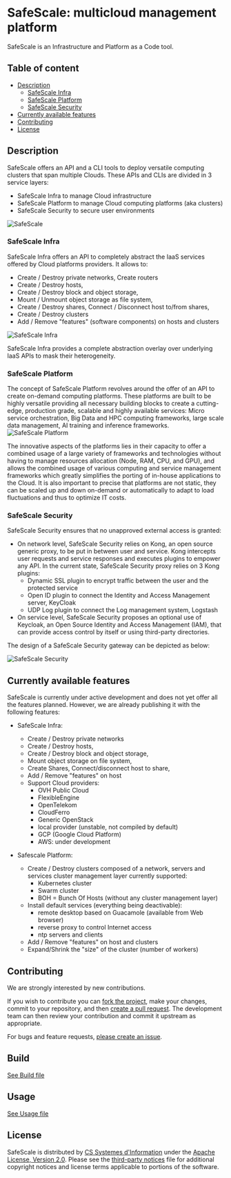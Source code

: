 # SafeScale: multicloud management platform

SafeScale is an Infrastructure and Platform as a Code tool.

## Table of content
  - [Description](#description)
    - [SafeScale Infra](#safescale-safescale)
    - [SafeScale Platform](#safescale-platform)
    - [SafeScale Security](#safescale-security)
  - [Currently available features](#currently-available-features)
  - [Contributing](#contributing)
  - [License](#license)

## Description
SafeScale offers an API and a CLI tools to deploy versatile computing clusters that span multiple Clouds. These APIs and CLIs are divided in 3 service layers:

- SafeScale Infra to manage Cloud infrastructure
- SafeScale Platform to manage Cloud computing platforms (aka clusters)
- SafeScale Security to secure user environments

![SafeScale](doc/img/SafeScale.png "SafeScale")

### SafeScale Infra

SafeScale Infra offers an API to completely abstract the IaaS services offered by Cloud platforms providers.
It allows to:

- Create / Destroy private networks, Create routers
- Create / Destroy hosts,
- Create / Destroy block and object storage,
- Mount / Unmount object storage as file system,
- Create / Destroy shares, Connect / Disconnect host to/from shares,
- Create / Destroy clusters
- Add / Remove "features" (software components) on hosts and clusters

![SafeScale Infra](doc/img/SafeScale_Infra.png "SafeScale Infra")

SafeScale Infra provides a complete abstraction overlay over underlying IaaS APIs to mask their heterogeneity.

### SafeScale Platform

The concept of SafeScale Platform revolves around the offer of an API to create on-demand computing platforms. These platforms are built to be highly versatile providing all necessary building blocks to create a cutting-edge, production grade, scalable and highly available services: Micro service orchestration, Big Data and HPC computing frameworks, large scale data management, AI training and inference frameworks.
![SafeScale Platform](doc/img/SafeScale_Perform.png "SafeScale Platform")

The innovative aspects of the platforms lies in their capacity to offer a combined usage of a large variety of frameworks and technologies without having to manage resources allocation (Node, RAM, CPU, and GPU), and allows the combined usage of various computing and service management frameworks which greatly simplifies the porting of in-house applications to the Cloud.
It is also important to precise that platforms are not static, they can be scaled up and down on-demand or automatically to adapt to load fluctuations and thus to optimize IT costs.

### SafeScale Security

SafeScale Security ensures that no unapproved external access is granted:
- On network level, SafeScale Security relies on Kong, an open source generic proxy, to be put in between user and service. Kong intercepts user requests and service responses and executes plugins to empower any API. In the current state, SafeScale Security proxy relies on 3 Kong plugins:
  - Dynamic SSL plugin to encrypt traffic between the user and the protected service
  - Open ID plugin to connect the Identity and Access Management server, KeyCloak
  - UDP Log plugin to connect the Log management system, Logstash
- On service level, SafeScale Security proposes an optional use of Keycloak, an Open Source Identity and Access Management (IAM), that can provide access control by itself or using third-party directories.

The design of a SafeScale Security gateway can be depicted as below:

![SafeScale Security](doc/img/SafeScale_Security.png "SafeScale Security")

## Currently available features

SafeScale is currently under active development and does not yet offer all the features planned. However, we are already publishing it with the following features:

- SafeScale Infra:
  - Create / Destroy private networks
  - Create / Destroy hosts,
  - Create / Destroy block and object storage,
  - Mount object storage on file system,
  - Create Shares, Connect/disconnect host to share,
  - Add / Remove "features" on host
  - Support Cloud providers:
    - OVH Public Cloud
    - FlexibleEngine
    - OpenTelekom
    - CloudFerro
    - Generic OpenStack
    - local provider (unstable, not compiled by default)
    - GCP (Google Cloud Platform)
    - AWS: under development

- Safescale Platform:
  - Create / Destroy clusters composed of a network, servers and services
    cluster management layer currently supported:
      - Kubernetes cluster
      - Swarm cluster
      - BOH = Bunch Of Hosts (without any cluster management layer)
  - Install default services (everything being deactivable):
    - remote desktop based on Guacamole (available from Web browser)
    - reverse proxy to control Internet access
    - ntp servers and clients
  - Add / Remove "features" on host and clusters
  - Expand/Shrink the "size" of the cluster (number of workers)


## Contributing

We are strongly interested by new contributions.

If you wish to contribute you can [fork the project](https://help.github.com/forking/), make your changes, commit to your repository, and then [create a pull request](https://help.github.com/articles/creating-a-pull-request-from-a-fork/). The development team can then review your contribution and commit it upstream as appropriate.

For bugs and feature requests, [please create an issue](../../issues/new).

## Build
  [See Build file](doc/build/BUILDING.md)

## Usage
  [See Usage file](doc/USAGE.md)

## License

SafeScale is distributed by [CS Systemes d'Information](http://www.c-s.fr) under the [Apache License, Version 2.0](LICENSE). Please see the [third-party notices](NOTICE) file for additional copyright notices and license terms applicable to portions of the software.
